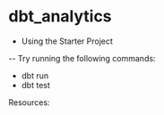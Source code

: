 # dbt_analytics
- Using the Starter Project

-- Try running the following commands:
  * dbt run 
  * dbt test 

Resources:
